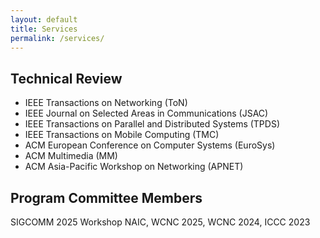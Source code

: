 ```yaml
---
layout: default
title: Services
permalink: /services/
---
```


<section class="card">
  <h2>Technical Review</h2>
  <ul>
    <li>IEEE Transactions on Networking (ToN)</li>
    <li>IEEE Journal on Selected Areas in Communications (JSAC)</li>
    <li>IEEE Transactions on Parallel and Distributed Systems (TPDS)</li>
    <li>IEEE Transactions on Mobile Computing (TMC)</li>
    <li>ACM European Conference on Computer Systems (EuroSys)</li>
    <li>ACM Multimedia (MM)</li>
    <li>ACM Asia-Pacific Workshop on Networking (APNET)</li>
  </ul>
</section>

<section class="card">
  <h2>Program Committee Members</h2>
  <p>SIGCOMM 2025 Workshop NAIC, WCNC 2025, WCNC 2024, ICCC 2023</p>
</section>


